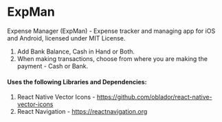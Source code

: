 # ExpMan
Expense Manager (ExpMan) - Expense tracker and managing app for iOS and Android, licensed under MIT License.

1. Add Bank Balance, Cash in Hand or Both.
2. When making transactions, choose from where you are making the payment - Cash or Bank.

#### Uses the following Libraries and Dependencies:
1. React Native Vector Icons - https://github.com/oblador/react-native-vector-icons
2. React Navigation - https://reactnavigation.org

